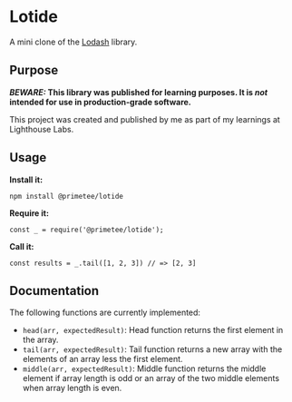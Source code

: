 # Lotide

A mini clone of the [Lodash](https://lodash.com) library.

## Purpose

**_BEWARE:_ This library was published for learning purposes. It is _not_ intended for use in production-grade software.**

This project was created and published by me as part of my learnings at Lighthouse Labs. 

## Usage

**Install it:**

`npm install @primetee/lotide`

**Require it:**

`const _ = require('@primetee/lotide');`

**Call it:**

`const results = _.tail([1, 2, 3]) // => [2, 3]`

## Documentation

The following functions are currently implemented:

* `head(arr, expectedResult)`: Head function returns the first element in the array.
* `tail(arr, expectedResult)`: Tail function returns a new array with the elements of an array less the first element. 
* `middle(arr, expectedResult)`: Middle function returns the middle element if array length is odd or an array of the two middle elements when array length is even.